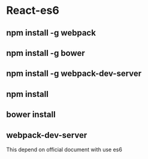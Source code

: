 # React-es6
## npm install -g webpack
## npm install -g bower
## npm install -g webpack-dev-server
## npm install
## bower install
## webpack-dev-server

This depend on official document with use es6


